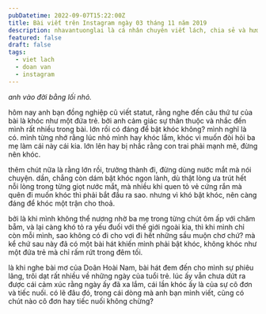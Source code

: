 ```yaml
---
pubDatetime: 2022-09-07T15:22:00Z
title: Bài viết trên Instagram ngày 03 tháng 11 năm 2019
description: nhavantuonglai là cá nhân chuyên viết lách, chia sẻ và hướng dẫn mọi người thuần thục hơn khi thực hành viết lách mỗi ngày qua những bài chia sẻ ngắn trên Instagram chính thức.
featured: false
draft: false
tags:
  - viet lach
  - doan van
  - instagram
---
```


_anh vào đời bằng lối nhỏ._

hôm nay anh bạn đồng nghiệp cũ viết statut, rằng nghe đến câu thứ tư của bài là khóc như một đứa trẻ. bởi anh cảm giác sự thân thuộc và nhắc đến mình rất nhiều trong bài. lớn rồi có đáng để bật khóc không? mình nghĩ là có. mình từng nhớ rằng lúc nhỏ mình hay khóc lắm, khóc vì muốn đòi hỏi ba mẹ làm cái này cái kia. lớn lên hay bị nhắc rằng con trai phải mạnh mẽ, đừng nên khóc.

thêm chút nữa là rằng lớn rồi, trưởng thành đi, đừng dùng nước mắt mà nói chuyện. dần, chẳng còn dám bật khóc ngon lành, dù thật lòng ưa trút hết nỗi lòng trong từng giọt nước mắt, mà nhiều khi quen tỏ vẻ cứng rắn mà quên đi muốn khóc thì phải bắt đầu ra sao. nhưng vì khó bật khóc, nên càng đáng để khóc một trận cho thoả.

bởi là khi mình không thể nương nhờ ba mẹ trong từng chút ôm ấp với chăm bẵm, và lại càng khó tỏ ra yếu đuối với thế giới ngoài kia, thì khi mình chỉ còn mỗi mình, sao không có đi cho vơi đi hết những sầu muộn chơ chứ? mà kể chứ sau này đã có một bài hát khiến mình phải bật khóc, không khóc như một đứa trẻ mà chỉ rấm rứt trong đêm tối.

là khi nghe bài mơ của Doãn Hoài Nam, bài hát đem đến cho mình sự phiêu lãng, trôi dạt rất nhiều về những ngày của tuổi trẻ. lúc ấy vẫn chưa dứt ra được cái cảm xúc rằng ngày ấy đã xa lắm, cái lần khóc ấy là của sự cô đơn và tiếc nuối. có lẽ đâu đó, trong cái dòng mà anh bạn mình viết, cũng có chút nào cô đơn hay tiếc nuối không chừng?
